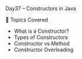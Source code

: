  Day37 – Constructors in Java

📌 Topics Covered
- What is a Constructor?  
- Types of Constructors  
- Constructor vs Method  
- Constructor Overloading  
